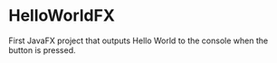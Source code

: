 # HelloWorldFX
First JavaFX project that outputs Hello World to the console when the button is pressed.
